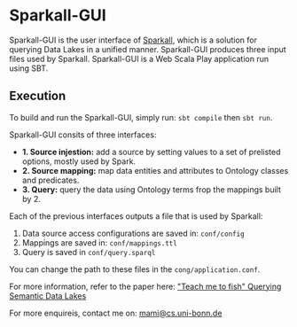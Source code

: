 # Sparkall-GUI
Sparkall-GUI is the user interface of [Sparkall](https://github.com/mnmami/sparkall), which is a solution for querying Data Lakes in a unified manner. Sparkall-GUI produces three input files used by Sparkall. Sparkall-GUI is a Web Scala Play application run using SBT.

## Execution
To build and run the Sparkall-GUI, simply run:
`sbt compile` then
`sbt run`.

Sparkall-GUI consits of three interfaces:
- **1. Source injestion:** add a source by setting values to a set of prelisted options, mostly used by Spark.
- **2. Source mapping:** map data entities and attributes to Ontology classes and predicates.
- **3. Query:** query the data using Ontology terms frop the mappings built by 2.

Each of the previous interfaces outputs a file that is used by Sparkall:

1. Data source access configurations are saved in: `conf/config`
2. Mappings are saved in: `conf/mappings.ttl`
3. Query is saved in `conf/query.sparql`

You can change the path to these files in the `cong/application.conf`.

For more information, refer to the paper here: ["Teach me to fish" Querying Semantic Data Lakes](https://www.researchgate.net/publication/322526357_%27Teach_me_to_fish%27_Querying_Semantic_Data_Lakes)

For more enquireis, contact me on: mami@cs.uni-bonn.de
